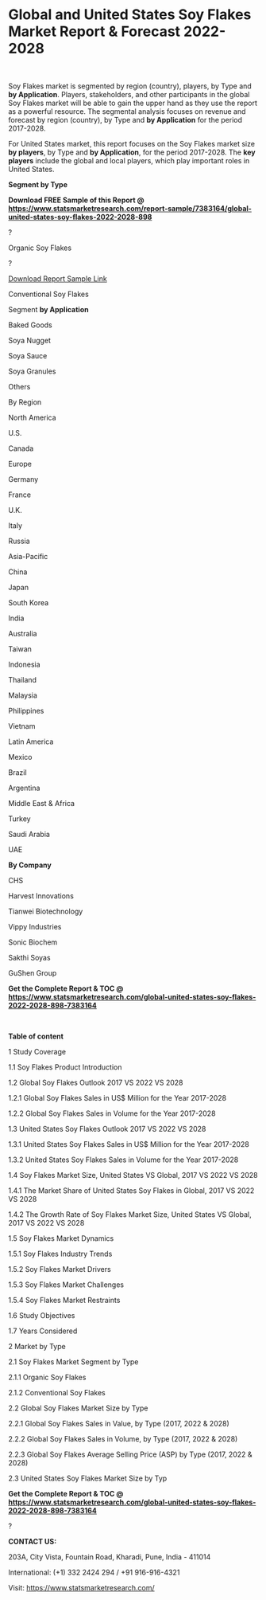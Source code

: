<h1>Global and United States Soy Flakes Market Report & Forecast 2022-2028</h1><br/><p>Soy Flakes market is segmented by region (country), players, by Type and <strong>by Application</strong>. Players, stakeholders, and other participants in the global Soy Flakes market will be able to gain the upper hand as they use the report as a powerful resource. The segmental analysis focuses on revenue and forecast by region (country), by Type and <strong>by Application</strong> for the period 2017-2028.</p>
 
 
 
 <p>For United States market, this report focuses on the Soy Flakes market size <strong>by players</strong>, by Type and <strong>by Application</strong>, for the period 2017-2028. The <strong>key players</strong> include the global and local players, which play important roles in United States.</p>
 
 
 
 <p><strong>Segment by Type</strong></p>
 
 
 
 <div><b>Download FREE Sample of this Report @ <a href="https://www.statsmarketresearch.com/download-free-sample/7383164/global-united-states-soy-flakes-2022-2028-898">https://www.statsmarketresearch.com/report-sample/7383164/global-united-states-soy-flakes-2022-2028-898</a></b></div>
 
 
 
 <p>? </p>
 
 
 
 <p>Organic Soy Flakes</p>
 
 
 
 <p>? </p>
 
 
 
 <p><a href="https://www.statsmarketresearch.com/download-free-sample/7383164/global-united-states-soy-flakes-2022-2028-898">Download Report Sample Link</a></p>
 
 
 
 <p>Conventional Soy Flakes</p>
 
 
 
 <p>Segment <strong>by Application</strong></p>
 
 
 
 <p>Baked Goods</p>
 
 
 
 <p>Soya Nugget</p>
 
 
 
 <p>Soya Sauce</p>
 
 
 
 <p>Soya Granules</p>
 
 
 
 <p>Others</p>
 
 
 
 <p>By Region</p>
 
 
 
 <p>North America</p>
 
 
 
 <p>U.S.</p>
 
 
 
 <p>Canada</p>
 
 
 
 <p>Europe</p>
 
 
 
 <p>Germany</p>
 
 
 
 <p>France</p>
 
 
 
 <p>U.K.</p>
 
 
 
 <p>Italy</p>
 
 
 
 <p>Russia</p>
 
 
 
 <p>Asia-Pacific</p>
 
 
 
 <p>China</p>
 
 
 
 <p>Japan</p>
 
 
 
 <p>South Korea</p>
 
 
 
 <p>India</p>
 
 
 
 <p>Australia</p>
 
 
 
 <p>Taiwan</p>
 
 
 
 <p>Indonesia</p>
 
 
 
 <p>Thailand</p>
 
 
 
 <p>Malaysia</p>
 
 
 
 <p>Philippines</p>
 
 
 
 <p>Vietnam</p>
 
 
 
 <p>Latin America</p>
 
 
 
 <p>Mexico</p>
 
 
 
 <p>Brazil</p>
 
 
 
 <p>Argentina</p>
 
 
 
 <p>Middle East & Africa</p>
 
 
 
 <p>Turkey</p>
 
 
 
 <p>Saudi Arabia</p>
 
 
 
 <p>UAE</p>
 
 
 
 <p><strong>By Company</strong></p>
 
 
 
 <p>CHS</p>
 
 
 
 <p>Harvest Innovations</p>
 
 
 
 <p>Tianwei Biotechnology</p>
 
 
 
 <p>Vippy Industries</p>
 
 
 
 <p>Sonic Biochem</p>
 
 
 
 <p>Sakthi Soyas</p>
 
 
 
 <p>GuShen Group</p>
 
 
 
 <div><b>Get the Complete Report & TOC @ <a href="https://www.statsmarketresearch.com/global-united-states-soy-flakes-2022-2028-898-7383164">https://www.statsmarketresearch.com/global-united-states-soy-flakes-2022-2028-898-7383164</a></b></div>
 
 
 
 <p><br />
 
 <b>Table of content</b></p>
 
 
 
 <p>1 Study Coverage<br />
 
 1.1 Soy Flakes Product Introduction<br />
 
 1.2 Global Soy Flakes Outlook 2017 VS 2022 VS 2028<br />
 
 1.2.1 Global Soy Flakes Sales in US$ Million for the Year 2017-2028<br />
 
 1.2.2 Global Soy Flakes Sales in Volume for the Year 2017-2028<br />
 
 1.3 United States Soy Flakes Outlook 2017 VS 2022 VS 2028<br />
 
 1.3.1 United States Soy Flakes Sales in US$ Million for the Year 2017-2028<br />
 
 1.3.2 United States Soy Flakes Sales in Volume for the Year 2017-2028<br />
 
 1.4 Soy Flakes Market Size, United States VS Global, 2017 VS 2022 VS 2028<br />
 
 1.4.1 The Market Share of United States Soy Flakes in Global, 2017 VS 2022 VS 2028<br />
 
 1.4.2 The Growth Rate of Soy Flakes Market Size, United States VS Global, 2017 VS 2022 VS 2028<br />
 
 1.5 Soy Flakes Market Dynamics<br />
 
 1.5.1 Soy Flakes Industry Trends<br />
 
 1.5.2 Soy Flakes Market Drivers<br />
 
 1.5.3 Soy Flakes Market Challenges<br />
 
 1.5.4 Soy Flakes Market Restraints<br />
 
 1.6 Study Objectives<br />
 
 1.7 Years Considered<br />
 
 2 Market by Type<br />
 
 2.1 Soy Flakes Market Segment by Type<br />
 
 2.1.1 Organic Soy Flakes<br />
 
 2.1.2 Conventional Soy Flakes<br />
 
 2.2 Global Soy Flakes Market Size by Type<br />
 
 2.2.1 Global Soy Flakes Sales in Value, by Type (2017, 2022 & 2028)<br />
 
 2.2.2 Global Soy Flakes Sales in Volume, by Type (2017, 2022 & 2028)<br />
 
 2.2.3 Global Soy Flakes Average Selling Price (ASP) by Type (2017, 2022 & 2028)<br />
 
 2.3 United States Soy Flakes Market Size by Typ</p>
 
 
 
 <div><b>Get the Complete Report & TOC @ <a href="https://www.statsmarketresearch.com/global-united-states-soy-flakes-2022-2028-898-7383164">https://www.statsmarketresearch.com/global-united-states-soy-flakes-2022-2028-898-7383164</a></b></div>
 
 
 
 <p>? </p>
 
 
 
 <p><b>CONTACT US:</b><br />
 
 203A, City Vista, Fountain Road, Kharadi, Pune, India - 411014<br />
 
 International: (+1) 332 2424 294 / +91 916-916-4321<br />
 
 Visit: <a href="https://www.statsmarketresearch.com/">https://www.statsmarketresearch.com/</a></p>